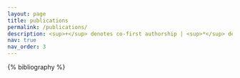 ```yaml
---
layout: page
title: publications
permalink: /publications/
description: <sup>+</sup> denotes co-first authorship | <sup>*</sup> denotes corresponding authorship
nav: true
nav_order: 3
---
```


<!-- _pages/publications.md -->
<div class="publications">{% bibliography %}</div>
 

